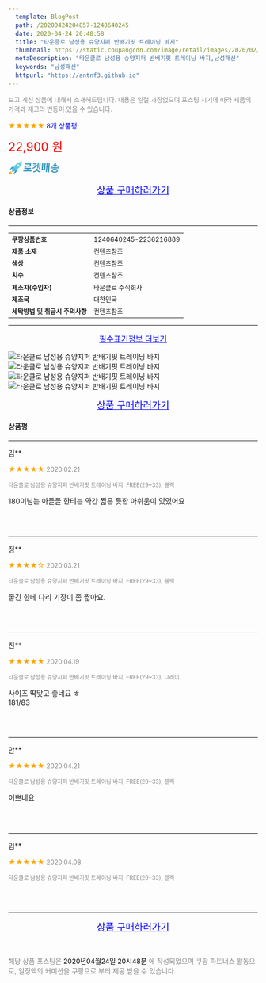 ```yaml
---
  template: BlogPost
  path: /20200424204857-1240640245
  date: 2020-04-24 20:48:58
  title: "타운클로 남성용 슈양지퍼 반배기핏 트레이닝 바지"
  thumbnail: https://static.coupangcdn.com/image/retail/images/2020/02/05/17/4/67ee3b35-c609-4241-998a-c934ec7322e7.jpg
  metaDescription: "타운클로 남성용 슈양지퍼 반배기핏 트레이닝 바지,남성패션"
  keywords: "남성패션"
  httpurl: "https://antnf3.github.io"
---
```

  
<span style="color: #888;font-size:0.8rem">보고 계신 상품에 대해서 소개해드립니다.
내용은 일절 과장없으며 포스팅 시기에 따라 제품의 가격과 재고의 변동이 있을 수 있습니다.</span>
  
<span style="color: orange;">★★★★★</span> <span style="color: blue;font-size: 0.85rem;">8개 상품평</span>

<span style="font-size: 0.9rem"></span> 

<span style="color: red;font-size: 1.5rem;">22,900 원</span>

![로켓배송](/assets/rocket_logo.png)

<p align="center"><a href="http://me2.do/5fEHZrzG" style="font-size: 1.2rem; color: blue;">상품 구매하러가기</a></p>

#### 상품정보

---

|                  |                       |
| ---------------- | --------------------- |
| **<span style="font-size:0.8rem;">쿠팡상품번호</span>** | <span style="font-size:0.8rem;">1240640245-2236216889</span> |
| **<span style="font-size:0.8rem;">제품 소재</span>**    | <span style="font-size:0.8rem;">컨텐츠참조</span>        |
| **<span style="font-size:0.8rem;">색상</span>**    | <span style="font-size:0.8rem;">컨텐츠참조</span>        |
| **<span style="font-size:0.8rem;">치수</span>**    | <span style="font-size:0.8rem;">컨텐츠참조</span>        |
| **<span style="font-size:0.8rem;">제조자(수입자)</span>**    | <span style="font-size:0.8rem;">타운클로 주식회사</span>        |
| **<span style="font-size:0.8rem;">제조국</span>**    | <span style="font-size:0.8rem;">대한민국</span>        |
| **<span style="font-size:0.8rem;">세탁방법 및 취급시 주의사항</span>**    | <span style="font-size:0.8rem;">컨텐츠참조</span>        |




---

<p align="center"><a href="http://me2.do/5fEHZrzG" style="font-size: 1rem; color: blue;">필수표기정보 더보기</a></p>

![타운클로 남성용 슈양지퍼 반배기핏 트레이닝 바지](http://thumbnail8.coupangcdn.com/thumbnails/remote/q89/image/retail/images/577584389299234-fb4cc46b-bf6f-4512-9ea6-5fc6be5ab46a.jpg)
![타운클로 남성용 슈양지퍼 반배기핏 트레이닝 바지](http://thumbnail10.coupangcdn.com/thumbnails/remote/q89/image/retail/images/2020/02/05/17/5/52ed38a9-8361-4f55-9216-fc59c9f04ce1.jpg)
![타운클로 남성용 슈양지퍼 반배기핏 트레이닝 바지](http://thumbnail9.coupangcdn.com/thumbnails/remote/q89/image/retail/images/2020/02/05/17/6/12d58433-2e43-4f32-a1f3-8f5bf7ff0dd5.jpg)
![타운클로 남성용 슈양지퍼 반배기핏 트레이닝 바지](http://thumbnail7.coupangcdn.com/thumbnails/remote/q89/image/retail/images/2020/02/06/18/2/66477ed0-39e1-4e10-91b4-58f2d8cc1e80.jpg)

<p align="center"><a href="http://me2.do/5fEHZrzG" style="font-size: 1.2rem; color: blue;">상품 구매하러가기</a></p>

#### 상품평
  
---
  
김**
    
<span style="color: orange;">★★★★★</span> <span style="font-size:0.8rem;color: #888;">2020.02.21</span>
    
<span style="color: #888;font-size:0.7rem">타운클로 남성용 슈양지퍼 반배기핏 트레이닝 바지, FREE(29~33), 블랙</span>
    

    
<span style="font-size: 0.9rem;">180이넘는 아들들 한테는 약간 짧은 듯한 아쉬움이 있었어요</span>
    
<br>
<br>

---
  
정**
    
<span style="color: orange;">★★★★☆</span> <span style="font-size:0.8rem;color: #888;">2020.03.21</span>
    
<span style="color: #888;font-size:0.7rem">타운클로 남성용 슈양지퍼 반배기핏 트레이닝 바지, FREE(29~33), 블랙</span>
    

    
<span style="font-size: 0.9rem;">좋긴 한데 다리 기장이 좀 짧아요.</span>
    
<br>
<br>

---
  
진**
    
<span style="color: orange;">★★★★★</span> <span style="font-size:0.8rem;color: #888;">2020.04.19</span>
    
<span style="color: #888;font-size:0.7rem">타운클로 남성용 슈양지퍼 반배기핏 트레이닝 바지, FREE(29~33), 그레이</span>
    

    
<span style="font-size: 0.9rem;">사이즈 딱맞고 좋네요 ㅎ<br/>181/83</span>
    
<br>
<br>

---
  
안**
    
<span style="color: orange;">★★★★★</span> <span style="font-size:0.8rem;color: #888;">2020.04.21</span>
    
<span style="color: #888;font-size:0.7rem">타운클로 남성용 슈양지퍼 반배기핏 트레이닝 바지, FREE(29~33), 블랙</span>
    

    
<span style="font-size: 0.9rem;">이쁘네요</span>
    
<br>
<br>

---
  
임**
    
<span style="color: orange;">★★★★★</span> <span style="font-size:0.8rem;color: #888;">2020.04.08</span>
    
<span style="color: #888;font-size:0.7rem">타운클로 남성용 슈양지퍼 반배기핏 트레이닝 바지, FREE(29~33), 블랙</span>
    

    

    
<br>
<br>


  
---
  
<p align="center"><a href="http://me2.do/5fEHZrzG" style="font-size: 1.2rem; color: blue;">상품 구매하러가기</a></p>
  
<br>
  
<span style="font-size: 0.85rem; color: #888;">해당 상품 포스팅은 <span style="color: #000;"> 2020년04월24일 20시48분 </span> 에 작성되었으며 쿠팡 파트너스 활동으로, 일정액의 커미션을 쿠팡으로 부터 제공 받을 수 있습니다.</span>